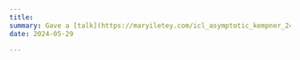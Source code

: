 ```yaml
---
title: 
summary: Gave a [talk](https://maryiletey.com/icl_asymptotic_kempner_24.pdf) about recent results on in context learning at Kempner Institute's ['Spring into Science' day](https://kempnerinstitute.harvard.edu/news/kempner-community-springs-into-science/). Presented posters at [DIMACS Modelling Randomness workshop](https://rmt4ai.github.io) and [Princeton ML Theory Summer School](https://mlschool.princeton.edu).
date: 2024-05-29

---
```

